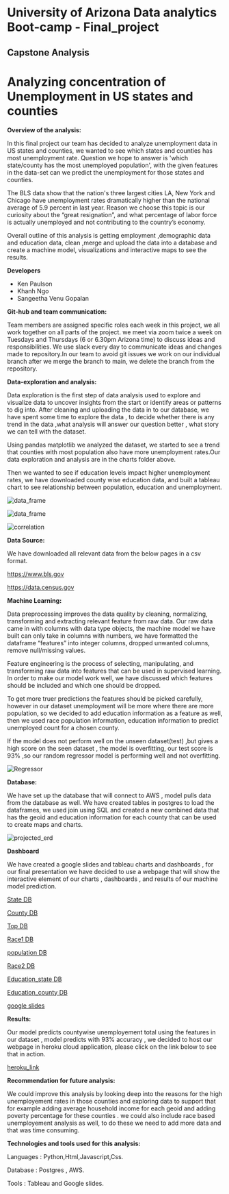 # University of Arizona Data analytics Boot-camp - Final_project
## Capstone Analysis

# Analyzing concentration of Unemployment in US states and counties

**Overview of the analysis:**

In this final project our team has decided to analyze unemployment data in US states and counties, we wanted to see which states and counties has most unemployment rate. Question we hope to answer is 'which state/county has the most unemployed population', with the given features in the data-set can we predict the unemployment for those states and counties.

The BLS data show that the nation's three largest cities LA, New York and Chicago have unemployment rates dramatically higher than the national average of 5.9 percent in last year. Reason we choose this topic is our curiosity about the “great resignation”, and what percentage of labor force is actually unemployed and not contributing to the country’s economy.

Overall outline of this analysis is getting employment ,demographic data and education data, clean ,merge and upload the data into a database and create a machine model, visualizations and interactive maps to see the results.

**Developers**

- Ken Paulson
- Khanh Ngo
- Sangeetha Venu Gopalan

**Git-hub and team communication:**

Team members are assigned specific roles each week in this project, we all work together on all parts of the project. we meet via zoom twice a week on Tuesdays and Thursdays (6 or 6.30pm Arizona time) to discuss ideas and responsibilities. We use slack every day to communicate ideas and changes made to repository.In our team to avoid git issues we work on our individual branch after we merge the branch to main, we delete the branch from the repository.

**Data-exploration and analysis:** 

Data exploration is the first step of data analysis used to explore and visualize data to uncover insights from the start or identify areas or patterns to dig into. After cleaning and uploading the data in to our database, we have spent some time to explore the data , to decide whether there is any trend in the data ,what analysis will answer our question better , what story we can tell with the dataset. 

Using pandas matplotlib we analyzed the dataset, we started to see a trend that counties with most population also have more unemployment rates.Our data exploration and analysis are in the charts folder above.

Then we wanted to see if education levels impact higher unemployment rates, we have downloaded county wise education data, and built a tableau chart to see relationship between population, education and unemployment.    

![data_frame](images/final_data.PNG)

![data_frame](images/final_data2.PNG)

![correlation](images/corr.PNG)

**Data Source:**

We have downloaded all relevant data from the below pages in a csv format.

https://www.bls.gov

https://data.census.gov

**Machine Learning:** 

Data preprocessing improves the data quality by cleaning, normalizing, transforming and extracting relevant feature from raw data. Our raw data came in with columns with data type objects, the machine model we have built can only take in columns with numbers, we have formatted the dataframe “features” into integer columns, dropped unwanted columns, remove null/missing values.

Feature engineering is the process of selecting, manipulating, and transforming raw data into features that can be used in supervised learning. In order to make our model work well, we have discussed which features should be included and which one should be dropped.

To get more truer predictions the features should be picked carefully, however in our dataset unemployment will be more where there are more population, so we decided to add education information as a feature as well, then we used race population information, education information to predict unemployed count for a chosen county.

If the model does not perform well on the unseen dataset(test) ,but gives a high score on the seen dataset , the model is overfitting, our test score is 93% ,so our random regressor model is performing well and not overfitting.


![Regressor](images/ml_r2.PNG)


**Database:** 

We have set up the database that will connect to AWS , model pulls data from the database as well. We have created tables in postgres to load the dataframes, we used join using SQL and created a new combined data that has the geoid and education information for each county that can be used to create maps and charts. 

![projected_erd](images/project_ERD_DB.PNG)


**Dashboard** 

We have created a google slides and tableau charts and dashboards , for our final presentation we have decided to use a webpage that will show the interactive element of our charts , dashboards , and results of our machine model prediction.

[State DB ](https://public.tableau.com/app/profile/sangeetha.venu.gopalan/viz/Final_project_stateoverview_db/State_overview_db?publish=yes)

[County DB ](https://public.tableau.com/app/profile/sangeetha.venu.gopalan/viz/Final_project_county_db/county_overview_db?publish=yes)

[Top DB ](https://public.tableau.com/app/profile/sangeetha.venu.gopalan/viz/Final_project_top_unemp_db/state_county_top_unemployed_db?publish=yes)

[Race1 DB ](https://public.tableau.com/app/profile/sangeetha.venu.gopalan/viz/Final_project_Race_map/race_pop?publish=yes)

[population DB ](https://public.tableau.com/app/profile/kenneth.paulson/viz/Demograpic_County/Dashboard1)

[Race2 DB ](https://public.tableau.com/app/profile/kenneth.paulson/viz/PercentagePopulationbyDemographic/Dashboard2)

[Education_state DB ](https://public.tableau.com/app/profile/sangeetha.venu.gopalan/viz/Final_project_edu_state/education_unemp?publish=yes)

[Education_county DB](https://public.tableau.com/app/profile/sangeetha.venu.gopalan/viz/Final_project_edu_county/education_state_county?publish=yes)

[google slides](https://docs.google.com/presentation/d/1vhAENddHRfgTb4mEkrhFVYieG4LQkvR6Cyb3pK8beMo/edit#slide=id.p)


**Results:**

Our model predicts countywise unemployement total using the features in our dataset , model predicts with 93% accuracy , we decided to host our webpage in heroku cloud application, please click on the link below to see that in action.

[heroku_link](https://uofa-project.herokuapp.com)


**Recommendation for future analysis:**

We could improve this analysis by looking deep into the reasons for the high unemployement rates in those counties and exploring data to support that for example adding average household income for each geoid and adding poverty percentage for these counties . we could also include race based unemployement analysis as well, to do these we need to add more data and that was time consuming.

**Technologies and tools used for this analysis:**

Languages : Python,Html,Javascript,Css.

Database : Postgres , AWS.

Tools : Tableau and Google slides.